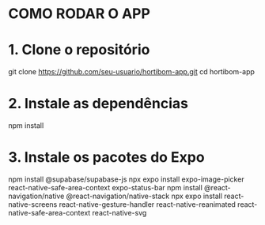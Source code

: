 # COMO RODAR O APP 

# 1. Clone o repositório
git clone https://github.com/seu-usuario/hortibom-app.git
cd hortibom-app

# 2. Instale as dependências
npm install

# 3. Instale os pacotes do Expo
npm install @supabase/supabase-js
npx expo install expo-image-picker react-native-safe-area-context expo-status-bar
npm install @react-navigation/native @react-navigation/native-stack
npx expo install react-native-screens react-native-gesture-handler react-native-reanimated react-native-safe-area-context react-native-svg
